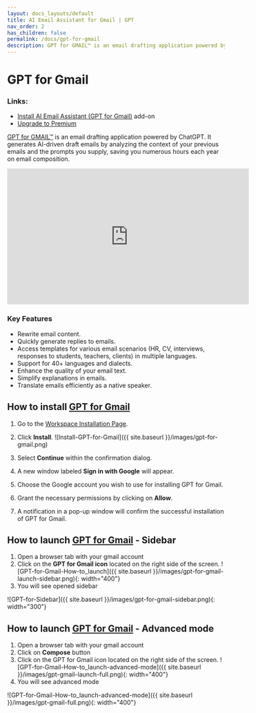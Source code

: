 ```yaml
---
layout: docs_layouts/default
title: AI Email Assistant for Gmail | GPT
nav_order: 2
has_children: false
permalink: /docs/gpt-for-gmail
description: GPT for GMAIL™ is an email drafting application powered by ChatGPT for writing emails in 1 click. It generates AI-driven draft emails by analyzing the context of your previous emails and the prompts you supply, saving you numerous hours each year on email composition.
---
```


# GPT for Gmail

### Links:
- <a href="https://workspace.google.com/u/0/marketplace/app/ai_email_assistant_gpt_for_gmail/899305976589?utm_source=pricing_section&utm_medium=landing_page&utm_campaign=email_assistant_gpt_campaign">Install AI Email Assistant (GPT for Gmail)</a> add-on
- <a href="/ai-email-assistant/">Upgrade to Premium</a>


<a href="/ai-email-assistant/">GPT for GMAIL™</a> is an email drafting application powered by ChatGPT. It generates AI-driven draft emails by analyzing the context of your previous emails and the prompts you supply, saving you numerous hours each year on email composition.

<iframe width="560" height="315" src="https://www.youtube.com/embed/UFsHYssF3TM?si=nobbE_LSWdEa5rdT" title="YouTube video player" frameborder="0" allow="accelerometer; autoplay; clipboard-write; encrypted-media; gyroscope; picture-in-picture; web-share" allowfullscreen></iframe>

### Key Features
- Rewrite email content.
- Quickly generate replies to emails.
- Access templates for various email scenarios (HR, CV, interviews, responses to students, teachers, clients) in multiple languages.
- Support for 40+ languages and dialects.
- Enhance the quality of your email text.
- Simplify explanations in emails.
- Translate emails efficiently as a native speaker.

## How to install <a href="/ai-email-assistant/">GPT for Gmail</a>

1. Go to the [Workspace Installation Page](https://workspace.google.com/u/0/marketplace/app/gpt_for_gmail_chatgpt_ai/899305976589).

2. Click **Install**. ![Install-GPT-for-Gmail]({{ site.baseurl }}/images/gpt-for-gmail.png)

3. Select **Continue** within the confirmation dialog.

4. A new window labeled **Sign in with Google** will appear.

5. Choose the Google account you wish to use for installing GPT for Gmail.

6. Grant the necessary permissions by clicking on **Allow**.

7. A notification in a pop-up window will confirm the successful installation of GPT for Gmail.


## How to launch <a href="/ai-email-assistant/">GPT for Gmail</a> - Sidebar

1. Open a browser tab with your gmail account
2. Click on the **GPT for Gmail icon** located on the right side of the screen. ![GPT-for-Gmail-How-to_launch]({{ site.baseurl }}/images/gpt-for-gmail-launch-sidebar.png){: width="400"}
3. You will see opened sidebar 

![GPT-for-Sidebar]({{ site.baseurl }}/images/gpt-for-gmail-sidebar.png){: width="300"}

## How to launch <a href="/ai-email-assistant/">GPT for Gmail</a> - Advanced mode

1. Open a browser tab with your gmail account
2. Click on **Compose** button
3. Click on the GPT for Gmail icon located on the right side of the screen.
![GPT-for-Gmail-How-to_launch-advanced-mode]({{ site.baseurl }}/images/gpt-gmail-launch-full.png){: width="400"}
4. You will see advanced mode

![GPT-for-Gmail-How-to_launch-advanced-mode]({{ site.baseurl }}/images/gpt-gmail-full.png){: width="400"}
